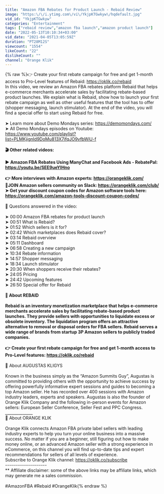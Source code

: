 ```yaml
---
title: "Amazon FBA Rebates for Product Launch - Rebaid Review"
image: "https:\/\/i.ytimg.com\/vi\/YkjpKTGwkyw\/hqdefault.jpg"
vid_id: "YkjpKTGwkyw"
categories: "Entertainment"
tags: ["rebaid review","amazon fba launch","amazon product launch"]
date: "2022-05-13T10:10:34+03:00"
vid_date: "2021-04-05T13:05:59Z"
duration: "PT28M12S"
viewcount: "1554"
likeCount: "22"
dislikeCount: ""
channel: "Orange Klik"
---
```

{% raw %}👉 Create your first rebate campaign for free and get 1-month access to Pro-Level features of Rebaid: <a rel="nofollow" target="blank" href="https://oklik.co/rebaid">https://oklik.co/rebaid</a><br />In this video, we review an Amazon FBA rebates platform Rebaid that helps e-commerce merchants accelerate sales by facilitating rebate-based product launches. We explain what is Rebaid, show how to launch your first rebate campaign as well as other useful features that the tool has to offer (shopper messaging, launch stimulator). At the end of the video, you will find a special offer to start using Rebaid for free.<br /><br />➤ Learn more about Demo Mondays series: <a rel="nofollow" target="blank" href="https://demomondays.com/">https://demomondays.com/</a><br />➤ All Demo Mondays episodes on Youtube: <a rel="nofollow" target="blank" href="https://www.youtube.com/playlist?list=PLMKjignId9DoMu813X7ifqJO9vfbWiU-f">https://www.youtube.com/playlist?list=PLMKjignId9DoMu813X7ifqJO9vfbWiU-f</a><br />______________<br />🎬  Other related videos:<br /><br />▶️  Amazon FBA Rebates Using ManyChat and Facebook Ads - RebatePal: <a rel="nofollow" target="blank" href="https://youtu.be/SEE9ueYlHno">https://youtu.be/SEE9ueYlHno</a><br /><br />👉 More interviews with Amazon experts: <a rel="nofollow" target="blank" href="https://orangeklik.com/">https://orangeklik.com/</a><br />🤝JOIN Amazon sellers community on Slack: <a rel="nofollow" target="blank" href="https://orangeklik.com/club/">https://orangeklik.com/club/</a><br />➤ Get your discount coupon codes for Amazon software tools here: <a rel="nofollow" target="blank" href="https://orangeklik.com/amazon-tools-discount-coupon-codes/">https://orangeklik.com/amazon-tools-discount-coupon-codes/</a><br />______________<br />🔶 Questions answered in the video:<br /><br />➤ 00:00 Amazon FBA rebates for product launch<br />➤ 00:51 What is Rebaid?<br />➤ 01:52 Which sellers is it for?<br />➤ 02:42 Which marketplaces does Rebaid cover?<br />➤ 03:14 Rebaid overview<br />➤ 05:11 Dashboard<br />➤ 06:58 Creating a new campaign<br />➤ 10:34 Rebate information<br />➤ 14:57 Shopper messaging<br />➤ 18:34 Launch stimulator<br />➤ 20:30 When shoppers receive their rebates?<br />➤ 24:05 Pricing<br />➤ 24:42 Upcoming features<br />➤ 26:50 Special offer for Rebaid<br />______________<br />🔶 About REBAID<br /><br />Rebaid is an inventory monetization marketplace that helps e-commerce merchants accelerate sales by facilitating rebate-based product launches. They provide sellers with opportunities to liquidate excess or obsolete inventory. The liquidation program offers an attractive alternative to removal or disposal orders for FBA sellers. Rebaid serves a wide range of brands from startup 3P Amazon sellers to publicly traded companies.<br /><br />👉 Create your first rebate campaign for free and get 1-month access to Pro-Level features: <a rel="nofollow" target="blank" href="https://oklik.co/rebaid">https://oklik.co/rebaid</a><br />______________<br />🔶 About AUGUSTAS KLIGYS<br /><br />Known in the business simply as the “Amazon Summits Guy”, Augustas is committed to providing others with the opportunity to achieve success by offering powerfully informative expert sessions and guides to becoming a top Amazon seller. He has recorded over 400 sessions with Amazon industry leaders, experts and speakers. Augustas is also the founder of Orange Klik Company and the following in-person events for Amazon sellers: European Seller Conference, Seller Fest and PPC Congress.<br />______________<br />🔶 About ORANGE KLIK<br /><br />Orange Klik connects Amazon FBA private label sellers with leading industry experts to help you turn your online business into a massive success. No matter if you are a beginner, still figuring out how to make money online, or an advanced Amazon seller with a strong experience in eCommerce, on this channel you will find up-to-date tips and expert recommendations for sellers of all levels of experience.<br />Subscribe to Orange Klik channel: <a rel="nofollow" target="blank" href="https://oklik.co/subscribe">https://oklik.co/subscribe</a><br />---------------------<br />** Affiliate disclaimer: some of the above links may be affiliate links, which may generate me a sales commission.<br /><br />#AmazonFBA #Rebaid #OrangeKlik{% endraw %}
